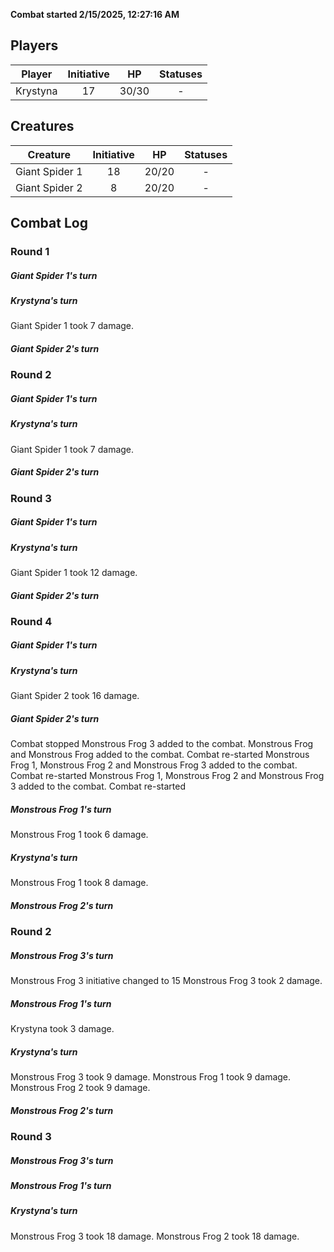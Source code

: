 **Combat started 2/15/2025, 12:27:16 AM**


## Players
| Player | Initiative | HP | Statuses |
| --- | :-: | :-: | :-: |
| Krystyna | 17 | 30/30 | - |
## Creatures
| Creature | Initiative  | HP | Statuses |
| --- | :-: | :-: | :-: |
| Giant Spider 1 | 18 | 20/20 | - |
| Giant Spider 2 | 8 | 20/20 | - |


## Combat Log

### Round 1

##### Giant Spider 1's turn
##### Krystyna's turn
Giant Spider 1 took 7 damage.
##### Giant Spider 2's turn
### Round 2
##### Giant Spider 1's turn
##### Krystyna's turn
Giant Spider 1 took 7 damage.
##### Giant Spider 2's turn
### Round 3
##### Giant Spider 1's turn
##### Krystyna's turn
Giant Spider 1 took 12 damage.
##### Giant Spider 2's turn
### Round 4
##### Giant Spider 1's turn
##### Krystyna's turn
Giant Spider 2 took 16 damage.
##### Giant Spider 2's turn
Combat stopped
Monstrous Frog 3 added to the combat.
Monstrous Frog and Monstrous Frog added to the combat.
Combat re-started
Monstrous Frog 1, Monstrous Frog 2 and Monstrous Frog 3 added to the combat.
Combat re-started
Monstrous Frog 1, Monstrous Frog 2 and Monstrous Frog 3 added to the combat.
Combat re-started
##### Monstrous Frog 1's turn
Monstrous Frog 1 took 6 damage.
##### Krystyna's turn
Monstrous Frog 1 took 8 damage.
##### Monstrous Frog 2's turn
### Round 2
##### Monstrous Frog 3's turn
Monstrous Frog 3 initiative changed to 15
Monstrous Frog 3 took 2 damage.
##### Monstrous Frog 1's turn
Krystyna took 3 damage.
##### Krystyna's turn
Monstrous Frog 3 took 9 damage.
Monstrous Frog 1 took 9 damage.
Monstrous Frog 2 took 9 damage.
##### Monstrous Frog 2's turn
### Round 3
##### Monstrous Frog 3's turn
##### Monstrous Frog 1's turn
##### Krystyna's turn
Monstrous Frog 3 took 18 damage.
Monstrous Frog 2 took 18 damage.
